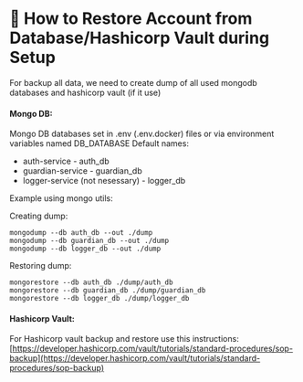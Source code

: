 # 🔨 How to Restore Account from Database/Hashicorp Vault during Setup

For backup all data, we need to create dump of all used mongodb databases and hashicorp vault (if it use)

#### Mongo DB:

Mongo DB databases set in .env (.env.docker) files or via environment variables named DB\_DATABASE Default names:

* auth-service - auth\_db
* guardian-service - guardian\_db
* logger-service (not nesessary) - logger\_db

Example using mongo utils:

Creating dump:

```
mongodump --db auth_db --out ./dump
mongodump --db guardian_db --out ./dump
mongodump --db logger_db --out ./dump
```

Restoring dump:

```
mongorestore --db auth_db ./dump/auth_db
mongorestore --db guardian_db ./dump/guardian_db
mongorestore --db logger_db ./dump/logger_db
```

#### Hashicorp Vault:

For Hashicorp vault backup and restore use this instructions: [https://developer.hashicorp.com/vault/tutorials/standard-procedures/sop-backup](https://developer.hashicorp.com/vault/tutorials/standard-procedures/sop-backup)
